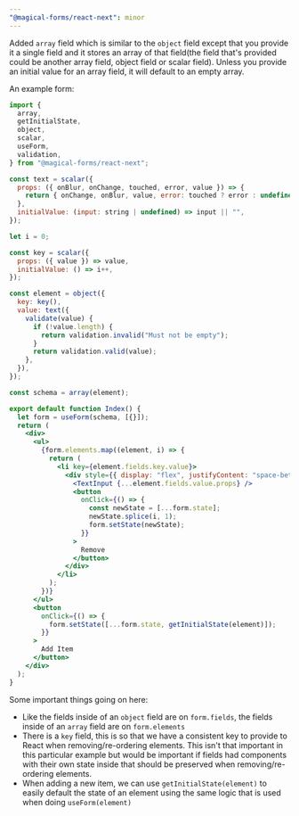 ```yaml
---
"@magical-forms/react-next": minor
---
```


Added `array` field which is similar to the `object` field except that you provide it a single field and it stores an array of that field(the field that's provided could be another array field, object field or scalar field). Unless you provide an initial value for an array field, it will default to an empty array.

An example form:

```jsx
import {
  array,
  getInitialState,
  object,
  scalar,
  useForm,
  validation,
} from "@magical-forms/react-next";

const text = scalar({
  props: ({ onBlur, onChange, touched, error, value }) => {
    return { onChange, onBlur, value, error: touched ? error : undefined };
  },
  initialValue: (input: string | undefined) => input || "",
});

let i = 0;

const key = scalar({
  props: ({ value }) => value,
  initialValue: () => i++,
});

const element = object({
  key: key(),
  value: text({
    validate(value) {
      if (!value.length) {
        return validation.invalid("Must not be empty");
      }
      return validation.valid(value);
    },
  }),
});

const schema = array(element);

export default function Index() {
  let form = useForm(schema, [{}]);
  return (
    <div>
      <ul>
        {form.elements.map((element, i) => {
          return (
            <li key={element.fields.key.value}>
              <div style={{ display: "flex", justifyContent: "space-between" }}>
                <TextInput {...element.fields.value.props} />
                <button
                  onClick={() => {
                    const newState = [...form.state];
                    newState.splice(i, 1);
                    form.setState(newState);
                  }}
                >
                  Remove
                </button>
              </div>
            </li>
          );
        })}
      </ul>
      <button
        onClick={() => {
          form.setState([...form.state, getInitialState(element)]);
        }}
      >
        Add Item
      </button>
    </div>
  );
}
```

Some important things going on here:

- Like the fields inside of an `object` field are on `form.fields`, the fields inside of an `array` field are on `form.elements`
- There is a `key` field, this is so that we have a consistent key to provide to React when removing/re-ordering elements. This isn't that important in this particular example but would be important if fields had components with their own state inside that should be preserved when removing/re-ordering elements.
- When adding a new item, we can use `getInitialState(element)` to easily default the state of an element using the same logic that is used when doing `useForm(element)`
